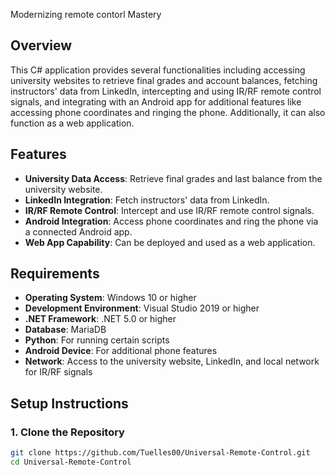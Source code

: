 Modernizing remote contorl Mastery

## Overview

This C# application provides several functionalities including accessing university websites to retrieve final grades and account balances, fetching instructors' data from LinkedIn, intercepting and using IR/RF remote control signals, and integrating with an Android app for additional features like accessing phone coordinates and ringing the phone. Additionally, it can also function as a web application.

## Features

- **University Data Access**: Retrieve final grades and last balance from the university website.
- **LinkedIn Integration**: Fetch instructors' data from LinkedIn.
- **IR/RF Remote Control**: Intercept and use IR/RF remote control signals.
- **Android Integration**: Access phone coordinates and ring the phone via a connected Android app.
- **Web App Capability**: Can be deployed and used as a web application.

## Requirements

- **Operating System**: Windows 10 or higher
- **Development Environment**: Visual Studio 2019 or higher
- **.NET Framework**: .NET 5.0 or higher
- **Database**: MariaDB
- **Python**: For running certain scripts
- **Android Device**: For additional phone features
- **Network**: Access to the university website, LinkedIn, and local network for IR/RF signals

## Setup Instructions

### 1. Clone the Repository

```bash
git clone https://github.com/Tuelles00/Universal-Remote-Control.git
cd Universal-Remote-Control
